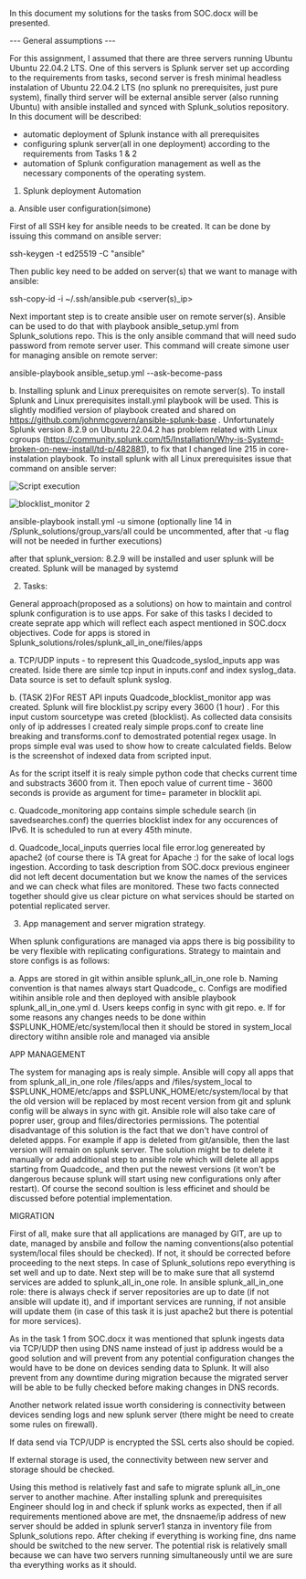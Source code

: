 In this document my solutions for the tasks from SOC.docx will be presented.

--- General assumptions ---

For this assignment, I assumed that there are three servers running Ubuntu  Ubuntu 22.04.2 LTS. One of this servers is Splunk server set up according to the requirements from tasks, second server is  fresh minimal
headless instalation of Ubuntu 22.04.2 LTS (no splunk no prerequisites, just pure system), finally third server will be external ansible server (also running Ubuntu) with ansible installed and synced with 
Splunk_solutios repository. In this document will be described:

- automatic deployment of Splunk instance with all prerequisites
- configuring splunk server(all in one deployment) according to the requirements from Tasks 1 & 2
- automation of Splunk configuration management as well as the necessary components of the operating system.


1. Splunk deployment Automation

a. Ansible user configuration(simone)

First of all SSH key for ansible needs to be created. It can be done by issuing this command on ansible server:

ssh-keygen -t ed25519 -C "ansible"

Then public key need to be added on server(s) that we want to manage with ansible:

ssh-copy-id -i ~/.ssh/ansible.pub <server(s)_ip>

Next important step is to create ansible user on remote server(s). Ansible can be used to do that with playbook ansible_setup.yml from Splunk_solutions repo. This is the only ansible command that will need sudo password
from remote server user. This command will create simone user for managing ansible on remote server:

ansible-playbook ansible_setup.yml --ask-become-pass

b. Installing splunk and Linux prerequisites on remote server(s). To install Splunk and Linux prerequisites install.yml  playbook will be used. This is slightly modified version of playbook created and shared on https://github.com/johnmcgovern/ansible-splunk-base . Unfortunately Splunk version 8.2.9 on Ubuntu 22.04.2 has problem related with Linux cgroups (https://community.splunk.com/t5/Installation/Why-is-Systemd-broken-on-new-install/td-p/482881), to fix that I changed line 215 in core-instalation playbook. To install splunk with all Linux prerequisites issue that command on ansible server:

![Script execution](https://github.com/Filip-Kuczak/Splunk_solutions/assets/77390537/77140973-bb64-49cb-a4ff-2f4125f6216c)

![blocklist_monitor 2 ](https://github.com/Filip-Kuczak/Splunk_solutions/assets/77390537/7bd69b5f-897b-4dab-8923-6f8618e33917)



ansible-playbook install.yml -u simone         (optionally line 14 in /Splunk_solutions/group_vars/all could be uncommented, after that -u flag will not be needed in 
further executions)

after that splunk_version: 8.2.9 will be installed and user splunk will be created. Splunk will be managed by systemd

2. Tasks:

General approach(proposed as a solutions) on how to maintain and control splunk configuration is to use apps. For sake of this tasks I decided to create seprate app which will reflect each aspect mentioned in SOC.docx objectives. Code for apps is stored in Splunk_solutions/roles/splunk_all_in_one/files/apps

a. TCP/UDP inputs - to represent this Quadcode_syslod_inputs app was created. Iside there are simle tcp input in inputs.conf and index syslog_data. Data source is set to default splunk syslog.

b. (TASK 2)For REST API inputs Quadcode_blocklist_monitor app was created. Splunk will fire blocklist.py scripy every 3600 (1 hour) . For this input custom sourcetype was creted (blocklist). As collected data consisits only of ip addresses I created realy simple props.conf to create line breaking and transforms.conf to demostrated potential regex usage. In props simple eval was used to show how to create calculated fields. Below is the screenshot of indexed data from scripted input. 

As for the script itself it is realy simple python code that checks current time and substracts 3600 from it. Then epoch value of current time - 3600 seconds is provide as argument for time= parameter in blocklit api. 

c. Quadcode_monitoring app contains simple schedule search (in savedsearches.conf) the querries blocklist index for any occurences of IPv6. It is scheduled to run at every 45th minute.

d. Quadcode_local_inputs querries local file error.log genereated by apache2 (of course there is TA great for Apache :) for the sake of local logs ingestion. According to task description from SOC.docx previous engineer did not left decent documentation but we know the names of the services and we can check what files are monitored. These two facts connected together should give us clear picture on what services should be started on potential replicated server. 

3. App management and server migration strategy. 

When splunk configurations are managed via apps there is big possibility to be very flexible with replicating configurations. Strategy to maintain and store configs is as follows:


a. Apps are stored in git within ansible splunk_all_in_one role 
b. Naming convention is that names always start Quadcode_
c. Configs are modified witihin ansible role and then deployed with ansible playbook splunk_all_in_one.yml
d. Users keeps config in sync with git repo. 
e. If for some reasons any changes needs to be done within $SPLUNK_HOME/etc/system/local then it should be stored in system_local directory witihn ansible role and managed via ansible

APP MANAGEMENT

The system for managing aps is realy simple. Ansible will copy all apps that from splunk_all_in_one role /files/apps and /files/system_local to $SPLUNK_HOME/etc/apps and $SPLUNK_HOME/etc/system/local by that the old version will be replaced by most recent version from git and splunk config will be always in sync with git. Ansible role will also take care of poprer user, group and files/directories permissions. The potential disadvantage of this solution is the fact that we don't have control of deleted appps. For example if app is deleted from git/ansible, then the last version will remain on splunk server. The solution might be to delete it manually or add additional step to ansible role which will delete all apps starting from Quadcode_ and then put the newest versions (it won't be dangerous because splunk will start using new configurations only after restart). Of course the second soultion is less efficinet and should be discussed before potential implementation.

MIGRATION 

First of all, make sure that all applications are managed by GIT, are up to date, managed by ansbile and follow the naming conventions(also potential system/local files should be checked). If not, it should be corrected before proceeding to the next steps. In case of Splunk_solutions repo everything is set well and up to date. Next step will be to make sure that all systemd services are added to splunk_all_in_one role. In ansible splunk_all_in_one role:  there is always check if server repositories are up to date (if not ansible will update it), and if important services are running, if not ansible will update them (in case of this task it is just apache2 but there is potential for more services).   


As in the task 1 from SOC.docx it was mentioned that splunk ingests data via TCP/UDP then using DNS name instead of just ip address would be a good solution and will prevent from any potential configuration changes the would have to be done on devices sending data to Splunk. It will also prevent from any downtime during migration because the migrated server will be able to be fully checked before making changes in DNS records. 

Another network related issue worth considering is connectivity between devices sending logs and new splunk server (there might be need to create some rules on firewall). 

If data  send via TCP/UDP is encrypted the SSL certs also should be copied.

If external storage is used, the connectivity between new server and storage should be checked.


Using this method is relatively fast and safe to migrate splunk all_in_one server to another machine. After installing splunk and prerequisites Engineer should log in and check if splunk works as expected, then if all requirements mentioned above are met, the dnsnaeme/ip address of new server should be added in splunk server1 stanza in inventory file from Splunk_solutions repo. After cheking if everything is working fine, dns name should be switched to the new server. The potential risk is relatively small because we can have two servers running simultaneously until we are sure tha everything works as it should.



